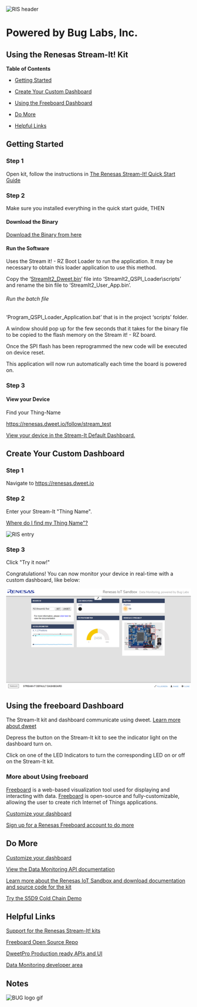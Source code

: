![RIS header](https://github.com/buglabs/Synergy-Starter-Kit/raw/master/Pictures/RIS%20header.PNG)

# Powered by Bug Labs, Inc. 
## Using the Renesas Stream-It! Kit 

**Table of Contents** 
- [Getting Started](#getting-started)
- [Create Your Custom Dashboard](#create-your-custom-dashboard)
- [Using the Freeboard Dashboard](#using-the-freeboard-dashboard)
- [Do More](#do-more)

- [Helpful Links](#helpful-links)

## Getting Started

### Step 1

Open kit, follow the instructions in [The Renesas Stream-It! Quick Start Guide](https://github.com/buglabs/Renesas-RZ-Solution-Kits/raw/master/Stream-It/Files/Stream-It%20HW%20QGS.pdf)

### Step 2

Make sure you installed everything in the quick start guide, THEN 

#### Download the Binary

[Download the Binary from here](https://github.com/buglabs/Renesas-RZ-Solution-Kits/tree/master/Stream-It/Files/Firmware)

#### Run the Software

Uses the Stream it! - RZ Boot Loader to run the application. It may be necessary to obtain this
loader application to use this method. 

Copy the ‘[StreamIt2_Dweet.bin](https://github.com/buglabs/Renesas-RZ-Solution-Kits/blob/master/Stream-It/Files/Firmware/StreamIt2_Dweet.bin)’ file into ‘StreamIt2_QSPI_Loader\scripts’ and rename the bin file to ‘StreamIt2_User_App.bin’. 

###### Run the batch file

‘Program_QSPI_Loader_Application.bat’ that is in the project ‘scripts’ folder.

A window should pop up for the few seconds that it takes for the binary file to be copied to the flash memory on
the Stream it! - RZ board.

Once the SPI flash has been reprogrammed the new code will be executed on device reset. 

This application will now run automatically each time the board is powered on.

### Step 3 

#### View your Device

Find your Thing-Name

https://renesas.dweet.io/follow/stream_test

[View your device in the Stream-It Default Dashboard.](https://renesas.freeboard.io/board/rVbZ2R)

## Create Your Custom Dashboard

### Step 1 

Navigate to https://renesas.dweet.io

### Step 2 

Enter your Stream-It "Thing Name".

[Where do I find my Thing Name"?](#view-your-device)

![RIS entry](https://github.com/buglabs/Synergy-Starter-Kit/raw/master/Pictures/RIS%20entry.PNG)

### Step 3

Click "Try it now!"

Congratulations! You can now monitor your device in real-time with a custom dashboard, like below:

![stream-it dash](https://github.com/buglabs/Renesas-RZ-Solution-Kits/raw/master/Stream-It/Files/Pictures/stream-it%20dash.PNG)

## Using the freeboard Dashboard

The Stream-It kit and dashboard communicate using dweet. [Learn more about dweet](https://dweetPro.io)

Depress the button on the Stream-It kit to see the indicator light on the dashboard turn on.

Click on one of the LED Indicators to turn the corresponding LED on or off on the Stream-It kit.

### More about Using freeboard

[Freeboard](https://freeboard.io) is a web-based visualization tool used for displaying and interacting with data. [Freeboard](https://freeboard.io) is open-source and fully-customizable, allowing the user to create rich Internet of Things applications.

[Customize your dashboard](https://github.com/buglabs/Synergy-Starter-Kit/blob/master/README.md#using-freeboard)

[Sign up for a Renesas Freeboard account to do more](https://renesas.freeboard.io/signup)


## Do More

[Customize your dashboard](https://github.com/buglabs/Synergy-Starter-Kit/blob/master/README.md#using-freeboard)

[View the Data Monitoring API documentation](https://renesas.dweet.io/play/)

[Learn more about the Renesas IoT Sandbox and download documentation and source code for the kit](https://www.renesas.com/iotsandbox)

[Try the S5D9 Cold Chain Demo](https://github.com/buglabs/Synergy-Starter-Kit/blob/master/Cold%20Chain/User%20Guide.md) 


## Helpful Links

[Support for the Renesas Stream-It! kits](https://www.renesas.com/en-us/solutions/key-technology/human-interface/rz-stream-it-v1.html)

[Freeboard Open Source Repo](https://github.com/Freeboard/freeboard)

[DweetPro Production ready APIs and UI](https://dweetpro.io)

[Data Monitoring developer area](https://renesas.dweet.io/) 


## Notes


![BUG logo gif](https://github.com/buglabs/Synergy-Starter-Kit/raw/master/Pictures/BUG_logo_gif.gif)
